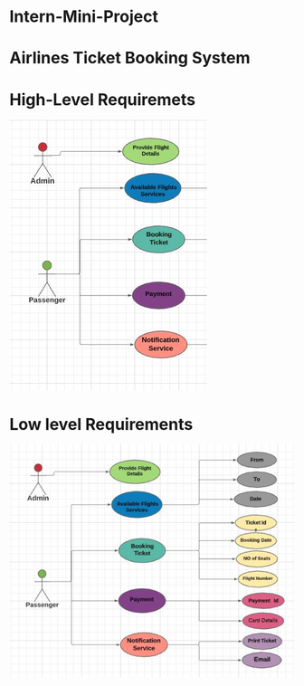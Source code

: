 # Intern-Mini-Project

# Airlines Ticket Booking System

# High-Level Requiremets

  ![high level](https://github.com/RajashekerEajjagiri/Intern-Mini-Project/blob/cd1382891dbdbacb640388cd99c28b33e10e5ba3/src/main/resources/HLRU.JPG)
  
  # Low level Requirements
  ![Low level](https://github.com/RajashekerEajjagiri/Intern-Mini-Project/blob/cd1382891dbdbacb640388cd99c28b33e10e5ba3/src/main/resources/LLRU.JPG)

